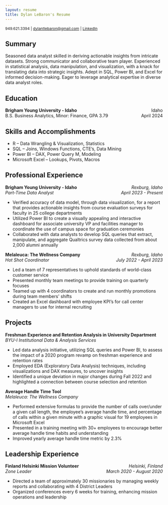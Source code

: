```yaml
---
layout: resume
title: Dylan LeBaron's Resume
---
```


<p style="font-size: 12px;">
    949.621.3394 | <a href="mailto:dylantlebaron@gmail.com">dylantlebaron@gmail.com</a> |
    <a href="https://www.linkedin.com/in/dylan-lebaron" target="_blank">LinkedIn</a>
</p>


## Summary

Seasoned data analyst skilled in deriving actionable insights from intricate datasets. Strong communicator and collaborative team player. Experienced in statistical analysis, data manipulation, and visualization, with a knack for translating data into strategic insights. Adept in SQL, Power BI, and Excel for informed decision-making. Eager to leverage analytical expertise in diverse data analyst roles.

## Education
**Brigham Young University - Idaho** <span style="float: right;">Idaho</span><br>
B.S. Business Analytics, Minor: Finance, GPA 3.79 <span style="float: right;">April 2024</span>

## Skills and Accomplishments
* R – Data Wrangling & Visualization, Statistics
* SQL – Joins, Windows Functions, CTE’s, Data Mining
* Power BI – DAX, Power Query M, Modeling
* Microsoft Excel – Lookups, Pivots, Macros

## Professional Experience
**Brigham Young University - Idaho** <span style="float: right; font-style: italic;">Rexburg, Idaho</span><br>
<span style="float: left; font-style: italic;">Part-Time Data Analyst</span> <span style="float: right; font-style: italic;">April 2023 - Present</span><br>
<ul>
  <li>Verified accuracy of data model, through data visualization, for a report that provides actionable insights from course evaluation surveys for faculty in 25 college departments</li>
  <li>Utilized Power BI to create a visually appealing and interactive dashboard for associate university VP and facilities manager to coordinate the use of campus space for graduation ceremonies</li>
  <li>Collaborated with data analysts to develop SQL queries that extract, manipulate, and aggregate Qualtrics survey data collected from about 2,000 alumni annually</li>
</ul>

**Melaleuca: The Wellness Company** <span style="float: right; font-style: italic;">Rexburg, Idaho</span><br>
<span style="float: left; font-style: italic;">Hot Shot Coordinator</span> <span style="float: right; font-style: italic;">July 2022 - April 2023</span><br>
<ul>
  <li>Led a team of 7 representatives to uphold standards of world-class customer service</li>
  <li>Presented monthly team meetings to provide training on quarterly focuses</li>
  <li>Teamed up with 4 coordinators to create and run monthly promotions during team members' shifts</li>
  <li>Created an Excel dashboard with employee KPI’s for call center managers to use for internal recruiting</li>
</ul>

## Projects
**Freshman Experience and Retention Analysis in University Department** <br>
<span style="float: left; font-style: italic;">BYU-I Institutional Data & Analysis Services</span><br>
<ul>
  <li>Led data analysis initiative, utilizing SQL queries and Power BI, to assess the impact of a 2020 program revamp on freshman experience and retention rates</li>
  <li>Employed EDA (Exploratory Data Analysis) techniques, including visualizations and DAX measures, to uncover insights</li>
  <li>Identified a unique deviation in major changes during Fall 2022 and highlighted a connection between course selection and retention</li>
</ul>

**Average Handle Time Tool** <br>
<span style="float: left; font-style: italic;">Melaleuca: The Wellness Company</span><br>
<ul>
  <li>Performed extensive formulas to provide the number of calls over/under a given call length, the employee’s average handle time, and percentage of calls within a given minute with a graphic visual for 19 employees in Microsoft Excel</li>
  <li>Presented in a training meeting with 30+ employees to encourage better average handle time habits and understanding</li>
  <li>Improved yearly average handle time metric by 2.3%</li>
</ul>

## Leadership Experience
**Finland Helsinki Mission Volunteer** <span style="float: right; font-style: italic;">Helsinki, Finland</span><br>
<span style="float: left; font-style: italic;">Zone Leader</span> <span style="float: right; font-style: italic;">March 2020 - August 2020</span><br>
<ul>
  <li>Directed a team of approximately 30 missionaries by managing weekly reports and collaborating with 4 District Leaders</li>
  <li>Organized conferences every 6 weeks for training, enhancing mission operations and leadership</li>
</ul>